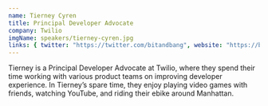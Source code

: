 ```yaml
---
name: Tierney Cyren
title: Principal Developer Advocate
company: Twilio
imgName: speakers/tierney-cyren.jpg
links: { twitter: "https://twitter.com/bitandbang", website: "https://bnb.im/" }
---
```


Tierney is a Principal Developer Advocate at Twilio, where they spend their time working with various product teams on improving developer experience. In Tierney’s spare time, they enjoy playing video games with friends, watching YouTube, and riding their ebike around Manhattan.
